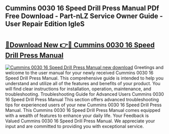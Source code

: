 ## Cummins 0030 16 Speed Drill Press Manual PDf Free Download - Part-nLZ Service Owner Guide - User Repair Edition IgIeS

# <h2><a href="http://bc22238.oget.top/?id=Cummins+0030+16+Speed+Drill+Press+Manual">🔗Download New 👉🔴 Cummins 0030 16 Speed Drill Press Manual</a></h2>

[![Cummins 0030 16 Speed Drill Press Manual new download](https://i.imgur.com/5g1atiW.png)](http://bc22238.oget.top/?id=Cummins+0030+16+Speed+Drill+Press+Manual)
Greetings and welcome to the user manual for your newly received Cummins 0030 16 Speed Drill Press Manual. This comprehensive guide is intended to help you understand and utilize all of the features and benefits of your product. You will find clear instructions for installation, operation, maintenance, and troubleshooting. Troubleshooting Guide for Advanced Users Cummins 0030 16 Speed Drill Press Manual This section offers advanced troubleshooting tips for experienced users of your new Cummins 0030 16 Speed Drill Press Manual. This Cummins 0030 16 Speed Drill Press Manual comes equipped with a wealth of features to enhance your daily life. Your Feedback is Valued Cummins 0030 16 Speed Drill Press Manual. We appreciate your input and are committed to providing you with exceptional service.
